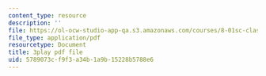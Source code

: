```yaml
---
content_type: resource
description: ''
file: https://ol-ocw-studio-app-qa.s3.amazonaws.com/courses/8-01sc-classical-mechanics-fall-2016/5789073cf9f3a34b1a9b15228b5788e6_ThZH56PUwNc.pdf
file_type: application/pdf
resourcetype: Document
title: 3play pdf file
uid: 5789073c-f9f3-a34b-1a9b-15228b5788e6
---
```

